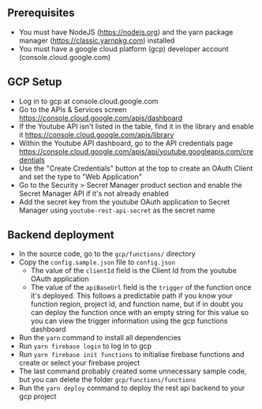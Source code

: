 ## Prerequisites
- You must have NodeJS (https://nodejs.org) and the yarn package manager (https://classic.yarnpkg.com) installed
- You must have a google cloud platform (gcp) developer account (console.cloud.google.com)

## GCP Setup
- Log in to gcp at console.cloud.google.com
- Go to the APIs & Services screen https://console.cloud.google.com/apis/dashboard
- If the Youtube API isn't listed in the table, find it in the library and enable it https://console.cloud.google.com/apis/library
- Within the Youtube API dashboard, go to the API credentials page https://console.cloud.google.com/apis/api/youtube.googleapis.com/credentials
- Use the "Create Credentials" button at the top to create an OAuth Client and set the type to "Web Application"
- Go to the Security > Secret Manager product section and enable the Secret Manager API if it's not already enabled
- Add the secret key from the youtube OAuth application to Secret Manager using `youtube-rest-api-secret` as the secret name

## Backend deployment
- In the source code, go to the `gcp/functions/` directory
- Copy the `config.sample.json` file to `config.json`
  - The value of the `clientId` field is the Client Id from the youtube OAuth application
  - The value of the `apiBaseUrl` field is the `trigger` of the function once it's deployed. This follows a predictable path if you know your function region, project id, and function name, but if in doubt you can deploy the function once with an empty string for this value so you can view the trigger information using the gcp functions dashboard
- Run the `yarn` command to install all dependencies
- Run `yarn firebase login` to log in to gcp
- Run `yarn firebase init functions` to initialise firebase functions and create or select your firebase project
- The last command probably created some unnecessary sample code, but you can delete the folder `gcp/functions/functions`
- Run the `yarn deploy` command to deploy the rest api backend to your gcp project
